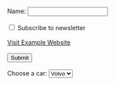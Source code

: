 <!DOCTYPE html>
<html lang="en">

<head>
  <meta charset="UTF-8">
  <meta name="viewport" content="width=device-width, initial-scale=1.0">
  <title>HTML Form</title>
  <script>
    function checkCheckbox() {
      document.getElementById("subscribe").checked = true;
    }
  </script>
</head>

<body>
  <form action="#" method="post">
    <label for="name">Name:</label>
    <input type="text" id="name" name="name"><br><br>
    <input type="checkbox" id="subscribe" name="subscribe">
    <label for="subscribe">Subscribe to newsletter</label><br><br>
    <a href="https://www.example.com" onclick="checkCheckbox()">Visit Example Website</a><br><br>
    <button type="submit">Submit</button><br><br>
    <label for="cars">Choose a car:</label>
    <select id="cars" name="cars">
      <option value="volvo">Volvo</option>
      <option value="saab">Saab</option>
      <option value="fiat">Fiat</option>
      <option value="audi">Audi</option>
    </select>
  </form>
</body>

</html>